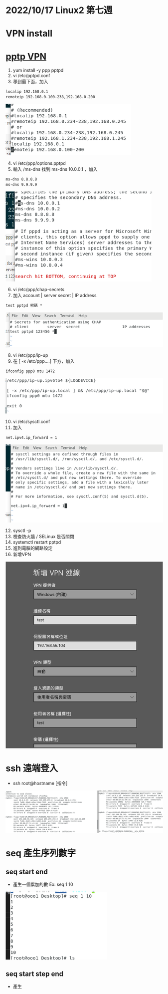 # 2022/10/17 Linux2 第七週

# VPN install
# [pptp VPN](https://help.aliyun.com/document_detail/41345.html)
1. yum install -y ppp pptpd
2. vi /etc/pptpd.conf
3. 移到最下面，加入
```md
localip 192.168.0.1
remoteip 192.168.0.100-238,192.168.0.200
```

![](https://github.com/yucing/linux2/blob/main/picture/68.png)

4. vi /etc/ppp/options.pptpd
5. 輸入 /ms-dns 找到 ms-dns 10.0.0.1 ，加入
```md
ms-dns 8.8.8.8
ms-dns 9.9.9.9
```

![](https://github.com/yucing/linux2/blob/main/picture/69.png)

6. vi /etc/ppp/chap-secrets
7. 加入 account | server secret | IP address
```md
test pptpd 密碼 *
```

![](https://github.com/yucing/linux2/blob/main/picture/67.png)

8. vi /etc/ppp/ip-up
9. 在 [ -x /etc/ppp....] 下方，加入
```md
ifconfig ppp0 mtu 1472
```

![](https://github.com/yucing/linux2/blob/main/picture/70.png)

10. vi /etc/sysctl.conf
11. 加入
```md
net.ipv4.ip_forward = 1
```

![](https://github.com/yucing/linux2/blob/main/picture/71.png)

12. sysctl -p
13. 檢查防火牆 / SELinux 是否關閉
14. systemctl restart pptpd
15. 進到電腦的網路設定
16. 新增VPN

![](https://github.com/yucing/linux2/blob/main/picture/72.png)

# ssh 遠端登入
* ssh root@hostname \[指令\]

![](https://github.com/yucing/linux2/blob/main/picture/73.png)

# seq 產生序列數字
## seq start end
* 產生一個累加的數
    Ex: seq 1 10

![](https://github.com/yucing/linux2/blob/main/picture/74.png)

## seq start step end
* 產生 
